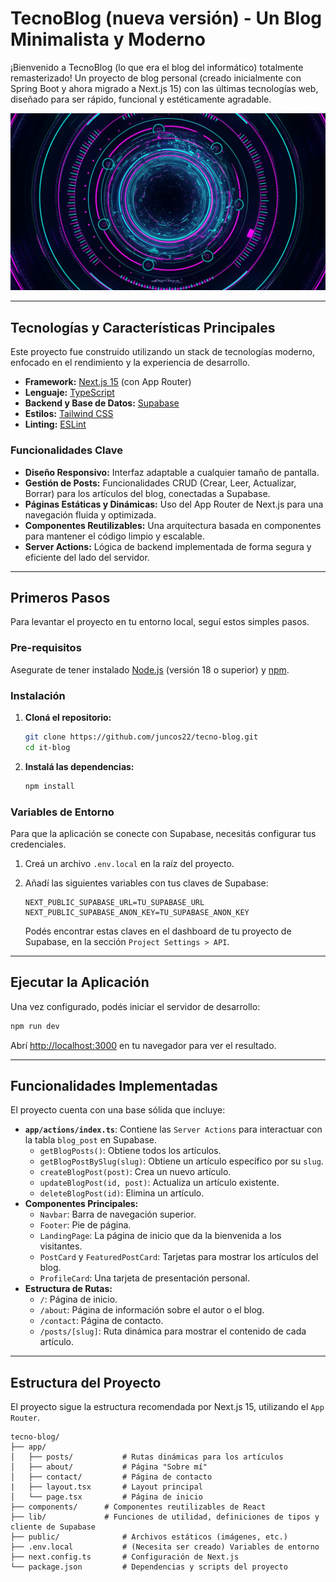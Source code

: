 # TecnoBlog (nueva versión) - Un Blog Minimalista y Moderno

¡Bienvenido a TecnoBlog (lo que era el blog del informático) totalmente remasterizado! Un proyecto de blog personal (creado inicialmente con Spring Boot y ahora migrado a Next.js 15) con las últimas tecnologías web, diseñado para ser rápido, funcional y estéticamente agradable.

![Landing Page](./public/placeholder.jpg)

---

## Tecnologías y Características Principales

Este proyecto fue construido utilizando un stack de tecnologías moderno, enfocado en el rendimiento y la experiencia de desarrollo.

- **Framework:** [Next.js 15](https://nextjs.org/) (con App Router)
- **Lenguaje:** [TypeScript](https://www.typescriptlang.org/)
- **Backend y Base de Datos:** [Supabase](https://supabase.io/)
- **Estilos:** [Tailwind CSS](https://tailwindcss.com/)
- **Linting:** [ESLint](https://eslint.org/)

### Funcionalidades Clave

- **Diseño Responsivo:** Interfaz adaptable a cualquier tamaño de pantalla.
- **Gestión de Posts:** Funcionalidades CRUD (Crear, Leer, Actualizar, Borrar) para los artículos del blog, conectadas a Supabase.
- **Páginas Estáticas y Dinámicas:** Uso del App Router de Next.js para una navegación fluida y optimizada.
- **Componentes Reutilizables:** Una arquitectura basada en componentes para mantener el código limpio y escalable.
- **Server Actions:** Lógica de backend implementada de forma segura y eficiente del lado del servidor.

---

## Primeros Pasos

Para levantar el proyecto en tu entorno local, seguí estos simples pasos.

### Pre-requisitos

Asegurate de tener instalado [Node.js](https://nodejs.org/) (versión 18 o superior) y [npm](https://www.npmjs.com/).

### Instalación

1.  **Cloná el repositorio:**

    ```bash
    git clone https://github.com/juncos22/tecno-blog.git
    cd it-blog
    ```

2.  **Instalá las dependencias:**
    ```bash
    npm install
    ```

### Variables de Entorno

Para que la aplicación se conecte con Supabase, necesitás configurar tus credenciales.

1.  Creá un archivo `.env.local` en la raíz del proyecto.
2.  Añadí las siguientes variables con tus claves de Supabase:

    ```env
    NEXT_PUBLIC_SUPABASE_URL=TU_SUPABASE_URL
    NEXT_PUBLIC_SUPABASE_ANON_KEY=TU_SUPABASE_ANON_KEY
    ```

    Podés encontrar estas claves en el dashboard de tu proyecto de Supabase, en la sección `Project Settings > API`.

---

## Ejecutar la Aplicación

Una vez configurado, podés iniciar el servidor de desarrollo:

```bash
npm run dev
```

Abrí [http://localhost:3000](http://localhost:3000) en tu navegador para ver el resultado.

---

## Funcionalidades Implementadas

El proyecto cuenta con una base sólida que incluye:

- **`app/actions/index.ts`**: Contiene las `Server Actions` para interactuar con la tabla `blog_post` en Supabase.
  - `getBlogPosts()`: Obtiene todos los artículos.
  - `getBlogPostBySlug(slug)`: Obtiene un artículo específico por su `slug`.
  - `createBlogPost(post)`: Crea un nuevo artículo.
  - `updateBlogPost(id, post)`: Actualiza un artículo existente.
  - `deleteBlogPost(id)`: Elimina un artículo.
- **Componentes Principales:**
  - `Navbar`: Barra de navegación superior.
  - `Footer`: Pie de página.
  - `LandingPage`: La página de inicio que da la bienvenida a los visitantes.
  - `PostCard` y `FeaturedPostCard`: Tarjetas para mostrar los artículos del blog.
  - `ProfileCard`: Una tarjeta de presentación personal.
- **Estructura de Rutas:**
  - `/`: Página de inicio.
  - `/about`: Página de información sobre el autor o el blog.
  - `/contact`: Página de contacto.
  - `/posts/[slug]`: Ruta dinámica para mostrar el contenido de cada artículo.

---

## Estructura del Proyecto

El proyecto sigue la estructura recomendada por Next.js 15, utilizando el `App Router`.

```
tecno-blog/
├── app/
│   ├── posts/           # Rutas dinámicas para los artículos
│   ├── about/           # Página "Sobre mí"
│   ├── contact/         # Página de contacto
|   ├── layout.tsx       # Layout principal
│   └── page.tsx         # Página de inicio
├── components/      # Componentes reutilizables de React
├── lib/             # Funciones de utilidad, definiciones de tipos y cliente de Supabase
├── public/              # Archivos estáticos (imágenes, etc.)
├── .env.local           # (Necesita ser creado) Variables de entorno
├── next.config.ts       # Configuración de Next.js
└── package.json         # Dependencias y scripts del proyecto
```
